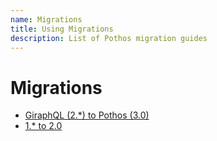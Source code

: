```yaml
---
name: Migrations
title: Using Migrations
description: List of Pothos migration guides
---
```


# Migrations

- [GiraphQL (2.\*) to Pothos (3.0)](./migrations/giraphql-pothos)
- [1.\* to 2.0](./migrations/2.0)
